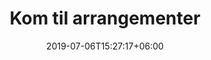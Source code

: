 ---
title: "Kom til arrangementer"
button_link : "event/"
button_label : "Se mere"
date: 2019-07-06T15:27:17+06:00
draft: false
# page title background image
bg_image: "images/backgrounds/page-title.jpg"
# meta description
description : "Lorem ipsum dolor sit amet, consectetur adipisicing elit, sed do eiusmod tempor incididunt ut labore. dolore magna aliqua. Ut enim ad minim veniam, quis nostrud."
image: "images/support/bondam-scanpix.png"
type: "support"

---